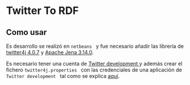 # Twitter To RDF

## Como usar

Es desarrollo se realizó en `netbeans
` y fue necesario añadir las librería de [twitter4j 4.0.7](http://twitter4j.org/en/index.html) y [Apache Jena
 3.14.0](https://jena.apache.org/).

Es necesario tener una cuenta de [Twitter development
](https://developer.twitter.com/en) y además crear el fichero `twitter4j.properties
` con las credenciales de una aplicación de `Twitter development
` tal como se explica [aquí](http://twitter4j.org/en/configuration.html).


